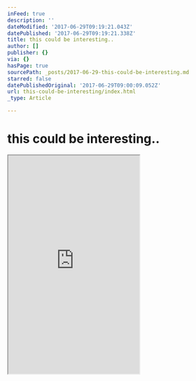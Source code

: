 ```yaml
---
inFeed: true
description: ''
dateModified: '2017-06-29T09:19:21.043Z'
datePublished: '2017-06-29T09:19:21.338Z'
title: this could be interesting..
author: []
publisher: {}
via: {}
hasPage: true
sourcePath: _posts/2017-06-29-this-could-be-interesting.md
starred: false
datePublishedOriginal: '2017-06-29T09:00:09.052Z'
url: this-could-be-interesting/index.html
_type: Article

---
```

# this could be interesting..

<iframe src="https://the-grid.github.io/ed-userhtml/?g=eJytVdtymzAQffdXqO503M7U4EuctsR2p0_9jIxAC2wRiJHWJm6n_14JsIsTEqfFPNhitTo65-xKrA0dJGxHXqQK4liAZr9GzD6lMkioioBpkJxwD3d1XKApJT8EjHgo21iFgtKA3X6ZlQ93o9-jkZdwKUEfLmC16xbLep2LxFJxCiTEdIazGAyEOU-gRlElj5CsgLnLPMkJpYoyF3mMlQImKXUCpHlxpOGtDANuahohj7KYRzDdo8EQZb1JikJA0eGw-BcS8ycsPg1mkduxbKx4DuPEbube_prOQ6PkjuocUmXAVrN3buxsPr3UoLHSedAMbZ3g_dROfmTu94PLmeZmeimvW_8gVXvbmX1VnHnLu77Ujsyu2d2megH1mcwXQAkeqJ5wBUi02hViGimpdMDeCvtEKye8jVQpNi7G9tRNDf4Ei3PTFLbkQmCR2MBt-cCWi-OR0mB7JIL2JDwG6mmZnqZ5Qnvtt-d_LXDPIsmN2YxPV8F4OzqbONph4w5rzVmqId5MUqIy8P2qqjyqkAi0vU5yn1JINIqJvSp0ArSZ3IeSF9nErV5jnjCjo824szgMkYf1UqMi5DL3515ZJOPj_nWh6s27rJqitJzOp1rPxtsL25HKDmrx2UswPt_MSl37FrAV3B1ya1rz3mNRn0Om3RbIHBqRqSr97-ob4VeXlAp970L3ORS7IaYthpnmOnm8_bEzxDiLd0V2YBIls96Qo-d5Fx15pSE9LYORBKX5fIj85TXkt0SYKYFn5s3VmqBPMxcQDRF8cxXBjgXTPLdf9Vfo_X-57kogLjN79e_yIbJX15Bt7ygWKmMskQrsybyW8ONhx8IQT6ytp1J7g2p9e7VaTwzbI1RMxcyZUCktxSvavP77AwKjMu8" height="500" style=""></iframe>